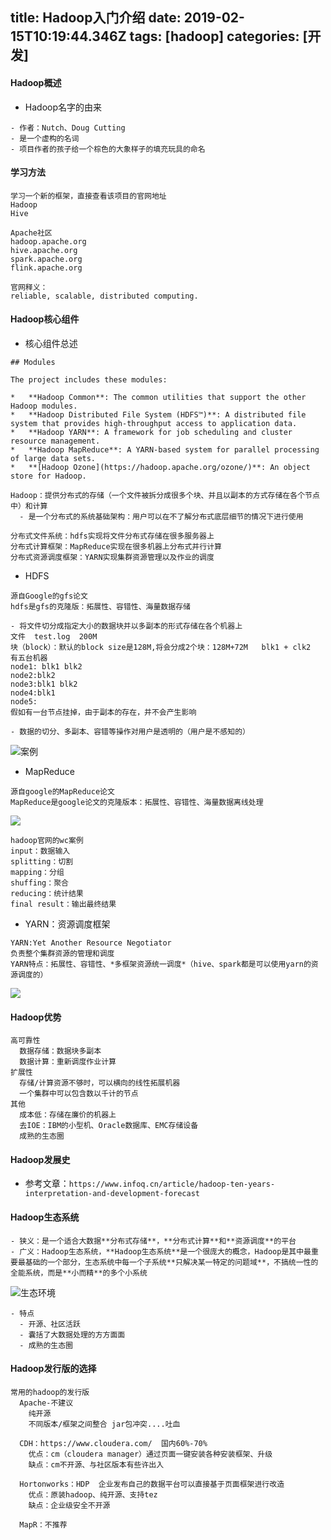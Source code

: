 title: Hadoop入门介绍
date: 2019-02-15T10:19:44.346Z
tags: [hadoop]
categories: [开发]
---
#### Hadoop概述
- Hadoop名字的由来
```
- 作者：Nutch、Doug Cutting
- 是一个虚构的名词
- 项目作者的孩子给一个棕色的大象样子的填充玩具的命名
```
#### 学习方法
```
学习一个新的框架，直接查看该项目的官网地址
Hadoop
Hive

Apache社区
hadoop.apache.org
hive.apache.org
spark.apache.org
flink.apache.org

官网释义：
reliable, scalable, distributed computing.
```

<!--more-->

#### Hadoop核心组件
- 核心组件总述
```
## Modules

The project includes these modules:

*   **Hadoop Common**: The common utilities that support the other Hadoop modules.
*   **Hadoop Distributed File System (HDFS™)**: A distributed file system that provides high-throughput access to application data.
*   **Hadoop YARN**: A framework for job scheduling and cluster resource management.
*   **Hadoop MapReduce**: A YARN-based system for parallel processing of large data sets.
*   **[Hadoop Ozone](https://hadoop.apache.org/ozone/)**: An object store for Hadoop.

Hadoop：提供分布式的存储（一个文件被拆分成很多个块、并且以副本的方式存储在各个节点中）和计算
  - 是一个分布式的系统基础架构：用户可以在不了解分布式底层细节的情况下进行使用

分布式文件系统：hdfs实现将文件分布式存储在很多服务器上
分布式计算框架：MapReduce实现在很多机器上分布式并行计算
分布式资源调度框架：YARN实现集群资源管理以及作业的调度

```
- HDFS
```
源自Google的gfs论文
hdfs是gfs的克隆版：拓展性、容错性、海量数据存储

- 将文件切分成指定大小的数据块并以多副本的形式存储在各个机器上
文件  test.log  200M
块（block）：默认的block size是128M,将会分成2个块：128M+72M   blk1 + clk2
有五台机器
node1: blk1 blk2
node2:blk2
node3:blk1 blk2
node4:blk1
node5:
假如有一台节点挂掉，由于副本的存在，并不会产生影响

- 数据的切分、多副本、容错等操作对用户是透明的（用户是不感知的）
```
![案例](https://upload-images.jianshu.io/upload_images/2572206-c5cf8b69ef2aed1b.png?imageMogr2/auto-orient/strip%7CimageView2/2/w/1240)

- MapReduce
```
源自google的MapReduce论文
MapReduce是google论文的克隆版本：拓展性、容错性、海量数据离线处理
```
![](https://upload-images.jianshu.io/upload_images/2572206-dfff7d71f4984a66.png?imageMogr2/auto-orient/strip%7CimageView2/2/w/1240)
```
hadoop官网的wc案例
input：数据输入
splitting：切割
mapping：分组
shuffing：聚合
reducing：统计结果
final result：输出最终结果
```
- YARN：资源调度框架
```
YARN:Yet Another Resource Negotiator
负责整个集群资源的管理和调度
YARN特点：拓展性、容错性、*多框架资源统一调度*（hive、spark都是可以使用yarn的资源调度的）
```
![](https://upload-images.jianshu.io/upload_images/2572206-5ceda039600467bc.png?imageMogr2/auto-orient/strip%7CimageView2/2/w/1240)

#### Hadoop优势
```
高可靠性
  数据存储：数据块多副本
  数据计算：重新调度作业计算
扩展性
  存储/计算资源不够时，可以横向的线性拓展机器
  一个集群中可以包含数以千计的节点
其他
  成本低：存储在廉价的机器上
  去IOE：IBM的小型机、Oracle数据库、EMC存储设备
  成熟的生态圈
```
#### Hadoop发展史
- 参考文章：`https://www.infoq.cn/article/hadoop-ten-years-interpretation-and-development-forecast`
#### Hadoop生态系统
```
- 狭义：是一个适合大数据**分布式存储**，**分布式计算**和**资源调度**的平台
- 广义：Hadoop生态系统，**Hadoop生态系统**是一个很庞大的概念，Hadoop是其中最重要最基础的一个部分，生态系统中每一个子系统**只解决某一特定的问题域**，不搞统一性的全能系统，而是**小而精**的多个小系统
```
![生态环境](https://upload-images.jianshu.io/upload_images/2572206-ad33af95780e2193.png?imageMogr2/auto-orient/strip%7CimageView2/2/w/1240)
```
- 特点
  - 开源、社区活跃
  - 囊括了大数据处理的方方面面
  - 成熟的生态圈
```

#### Hadoop发行版的选择
```
常用的hadoop的发行版
  Apache-不建议
    纯开源
    不同版本/框架之间整合 jar包冲突....吐血

  CDH：https://www.cloudera.com/  国内60%-70%
    优点：cm（cloudera manager）通过页面一键安装各种安装框架、升级
    缺点：cm不开源、与社区版本有些许出入

  Hortonworks：HDP  企业发布自己的数据平台可以直接基于页面框架进行改造
    优点：原装hadoop、纯开源、支持tez
    缺点：企业级安全不开源

  MapR：不推荐
```